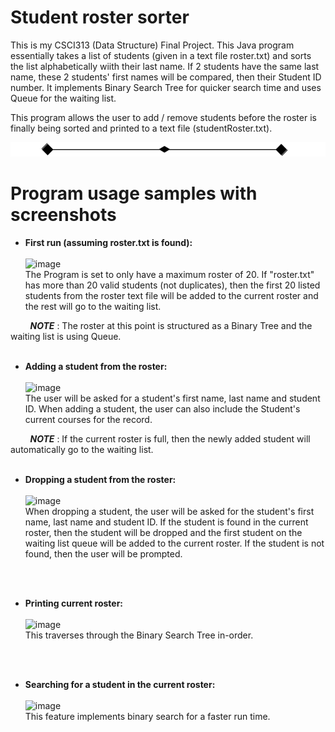 # Student roster sorter
 This is my CSCI313 (Data Structure) Final Project. This Java program essentially takes a list of students (given in a text file roster.txt) and sorts the list alphabetically wiith their last name. If 2 students have the same last name, these 2 students' first names will be compared, then their Student ID number. It implements Binary Search Tree for quicker search time and uses Queue for the waiting list.
 
 This program allows the user to add / remove students before the roster is finally being sorted and printed to a text file (studentRoster.txt).

![image](border.png)

# Program usage samples with screenshots
* **First run (assuming roster.txt is found):**<br> <br>
![image](https://user-images.githubusercontent.com/31665473/147693655-816e8ff3-d927-429a-a00d-c8b4d8d1ed32.png)<br>
The Program is set to only have a maximum roster of 20. If "roster.txt" has more than 20 valid students (not duplicates), then the first 20 listed students from the roster text file will be added to the current roster and the rest will go to the waiting list.

&nbsp;&nbsp;&nbsp;&nbsp;&nbsp;&nbsp;&nbsp;&nbsp;***NOTE*** : The roster at this point is structured as a Binary Tree and the waiting list is using Queue.
<br>
<br>

* **Adding a student from the roster:** <br> <br>
![image](https://user-images.githubusercontent.com/31665473/147693883-89613192-8e9f-4120-9ade-e62d3bf712da.png)<br>
The user will be asked for a student's first name, last name and student ID. When adding a student, the user can also include the Student's current courses for the record.

&nbsp;&nbsp;&nbsp;&nbsp;&nbsp;&nbsp;&nbsp;&nbsp;***NOTE*** : If the current roster is full, then the newly added student will automatically go to the waiting list.
<br>
<br>

* **Dropping a student from the roster:** <br><br>
![image](https://user-images.githubusercontent.com/31665473/147695156-3bbbcddd-2540-4a48-a1a2-490d39c1fb50.png)<br>
When dropping a student, the user will be asked for the student's first name, last name and student ID. If the student is found in the current roster, then the student will be dropped and the first student on the waiting list queue will be added to the current roster. If the student is not found, then the user will be prompted.
<br>
<br>

* **Printing current roster:** <br><br>
![image](https://user-images.githubusercontent.com/31665473/147695675-3c8f99b6-6c9e-4c9c-8df6-1c75e2d93611.png) <br>
This traverses through the Binary Search Tree in-order.
<br>
<br>

* **Searching for a student in the current roster:** <br><br>
![image](https://user-images.githubusercontent.com/31665473/147695508-6c0cbe66-a7c0-481e-b25b-42d7c0ac0f87.png)<br>
This feature implements binary search for a faster run time.

